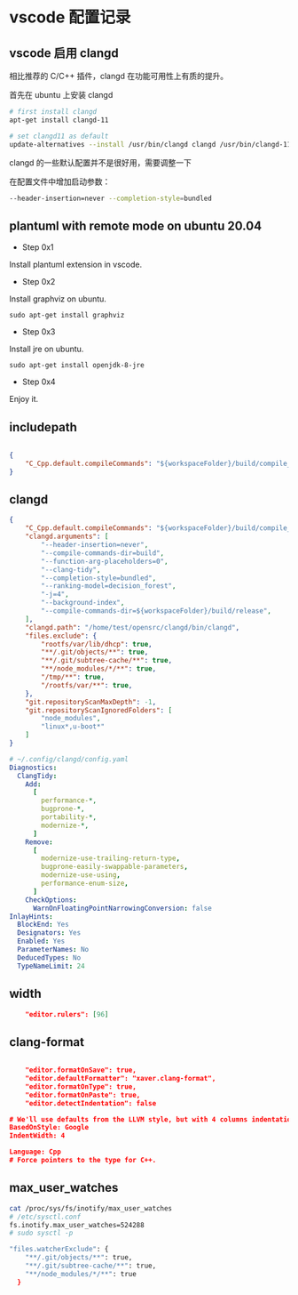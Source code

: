 # vscode 配置记录

## vscode 启用 clangd

相比推荐的 C/C++ 插件，clangd 在功能可用性上有质的提升。

首先在 ubuntu 上安装 clangd

```bash
# first install clangd
apt-get install clangd-11

# set clangd11 as default
update-alternatives --install /usr/bin/clangd clangd /usr/bin/clangd-11 100
```


clangd 的一些默认配置并不是很好用，需要调整一下

在配置文件中增加启动参数：

```bash
--header-insertion=never --completion-style=bundled
```

## plantuml with remote mode on ubuntu 20.04

- Step 0x1

Install plantuml extension in vscode.

- Step 0x2

Install graphviz on ubuntu.

`sudo apt-get install graphviz`

- Step 0x3

Install jre on ubuntu.

`sudo apt-get install openjdk-8-jre`

- Step 0x4

Enjoy it.

## includepath

```json

{
    "C_Cpp.default.compileCommands": "${workspaceFolder}/build/compile_commands.json",
}

```

## clangd

```json
{
    "C_Cpp.default.compileCommands": "${workspaceFolder}/build/compile_commands.json",
    "clangd.arguments": [
        "--header-insertion=never",
        "--compile-commands-dir=build",
        "--function-arg-placeholders=0",
        "--clang-tidy",
        "--completion-style=bundled",
        "--ranking-model=decision_forest",
        "-j=4",
        "--background-index", 
        "--compile-commands-dir=${workspaceFolder}/build/release",
    ],
    "clangd.path": "/home/test/opensrc/clangd/bin/clangd",
    "files.exclude": {
        "rootfs/var/lib/dhcp": true,
        "**/.git/objects/**": true,
        "**/.git/subtree-cache/**": true,
        "**/node_modules/*/**": true,
        "/tmp/**": true,
        "/rootfs/var/**": true,
    },
    "git.repositoryScanMaxDepth": -1,
    "git.repositoryScanIgnoredFolders": [
        "node_modules",
        "linux*,u-boot*"
    ]
}
```

```yaml
# ~/.config/clangd/config.yaml
Diagnostics:
  ClangTidy:
    Add:
      [
        performance-*,
        bugprone-*,
        portability-*,
        modernize-*,
      ]
    Remove:
      [
        modernize-use-trailing-return-type,
        bugprone-easily-swappable-parameters,
        modernize-use-using,
        performance-enum-size,
      ]
    CheckOptions:
      WarnOnFloatingPointNarrowingConversion: false
InlayHints:
  BlockEnd: Yes
  Designators: Yes
  Enabled: Yes
  ParameterNames: No
  DeducedTypes: No
  TypeNameLimit: 24
```

## width 

```json
    "editor.rulers": [96]
```

## clang-format

```json

    "editor.formatOnSave": true,
    "editor.defaultFormatter": "xaver.clang-format",
    "editor.formatOnType": true,
    "editor.formatOnPaste": true,
    "editor.detectIndentation": false

# We'll use defaults from the LLVM style, but with 4 columns indentation.
BasedOnStyle: Google
IndentWidth: 4

Language: Cpp
# Force pointers to the type for C++.
```

## max_user_watches

```bash
cat /proc/sys/fs/inotify/max_user_watches
# /etc/sysctl.conf
fs.inotify.max_user_watches=524288
# sudo sysctl -p

"files.watcherExclude": {
    "**/.git/objects/**": true,
    "**/.git/subtree-cache/**": true,
    "**/node_modules/*/**": true
  }
```